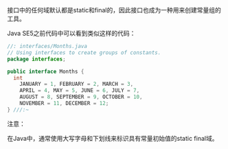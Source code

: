 接口中的任何域默认都是static和final的，因此接口也成为一种用来创建常量组的工具。

Java SE5之前代码中可以看到类似这样的代码：

```java
//: interfaces/Months.java
// Using interfaces to create groups of constants.
package interfaces;

public interface Months {
  int
    JANUARY = 1, FEBRUARY = 2, MARCH = 3,
    APRIL = 4, MAY = 5, JUNE = 6, JULY = 7,
    AUGUST = 8, SEPTEMBER = 9, OCTOBER = 10,
    NOVEMBER = 11, DECEMBER = 12;
} ///:~
```

注意：

在Java中，通常使用大写字母和下划线来标识具有常量初始值的static final域。
